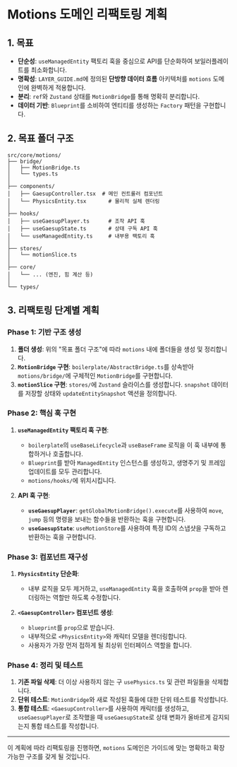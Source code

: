 # Motions 도메인 리팩토링 계획

## 1. 목표

-   **단순성**: `useManagedEntity` 팩토리 훅을 중심으로 API를 단순화하여 보일러플레이트를 최소화합니다.
-   **명확성**: `LAYER_GUIDE.md`에 정의된 **단방향 데이터 흐름** 아키텍처를 `motions` 도메인에 완벽하게 적용합니다.
-   **분리**: `ref`와 `Zustand` 상태를 `MotionBridge`를 통해 명확히 분리합니다.
-   **데이터 기반**: `Blueprint`를 소비하여 엔티티를 생성하는 `Factory` 패턴을 구현합니다.

## 2. 목표 폴더 구조

```
src/core/motions/
├── bridge/
│   ├── MotionBridge.ts
│   └── types.ts
│
├── components/
│   ├── GaesupController.tsx  # 메인 컨트롤러 컴포넌트
│   └── PhysicsEntity.tsx       # 물리적 실체 렌더링
│
├── hooks/
│   ├── useGaesupPlayer.ts      # 조작 API 훅
│   ├── useGaesupState.ts       # 상태 구독 API 훅
│   └── useManagedEntity.ts     # 내부용 팩토리 훅
│
├── stores/
│   └── motionSlice.ts
│
├── core/
│   └── ... (엔진, 힘 계산 등)
│
└── types/
```

## 3. 리팩토링 단계별 계획

### **Phase 1: 기반 구조 생성**

1.  **폴더 생성**: 위의 "목표 폴더 구조"에 따라 `motions` 내에 폴더들을 생성 및 정리합니다.
2.  **`MotionBridge` 구현**: `boilerplate/AbstractBridge.ts`를 상속받아 `motions/bridge/`에 구체적인 `MotionBridge`를 구현합니다.
3.  **`motionSlice` 구현**: `stores/`에 `Zustand` 슬라이스를 생성합니다. `snapshot` 데이터를 저장할 상태와 `updateEntitySnapshot` 액션을 정의합니다.

### **Phase 2: 핵심 훅 구현**

1.  **`useManagedEntity` 팩토리 훅 구현**:
    -   `boilerplate`의 `useBaseLifecycle`과 `useBaseFrame` 로직을 이 훅 내부에 통합하거나 호출합니다.
    -   `Blueprint`를 받아 `ManagedEntity` 인스턴스를 생성하고, 생명주기 및 프레임 업데이트를 모두 관리합니다.
    -   `motions/hooks/`에 위치시킵니다.

2.  **API 훅 구현**:
    -   **`useGaesupPlayer`**: `getGlobalMotionBridge().execute`를 사용하여 `move`, `jump` 등의 명령을 보내는 함수들을 반환하는 훅을 구현합니다.
    -   **`useGaesupState`**: `useMotionStore`를 사용하여 특정 ID의 스냅샷을 구독하고 반환하는 훅을 구현합니다.

### **Phase 3: 컴포넌트 재구성**

1.  **`PhysicsEntity` 단순화**:
    -   내부 로직을 모두 제거하고, `useManagedEntity` 훅을 호출하여 `prop`을 받아 렌더링하는 역할만 하도록 수정합니다.

2.  **`<GaesupController>` 컴포넌트 생성**:
    -   `blueprint`를 `prop`으로 받습니다.
    -   내부적으로 `<PhysicsEntity>`와 캐릭터 모델을 렌더링합니다.
    -   사용자가 가장 먼저 접하게 될 최상위 인터페이스 역할을 합니다.

### **Phase 4: 정리 및 테스트**

1.  **기존 파일 삭제**: 더 이상 사용하지 않는 구 `usePhysics.ts` 및 관련 파일들을 삭제합니다.
2.  **단위 테스트**: `MotionBridge`와 새로 작성된 훅들에 대한 단위 테스트를 작성합니다.
3.  **통합 테스트**: `<GaesupController>`를 사용하여 캐릭터를 생성하고, `useGaesupPlayer`로 조작했을 때 `useGaesupState`로 상태 변화가 올바르게 감지되는지 통합 테스트를 작성합니다.

---

이 계획에 따라 리팩토링을 진행하면, `motions` 도메인은 가이드에 맞는 명확하고 확장 가능한 구조를 갖게 될 것입니다. 